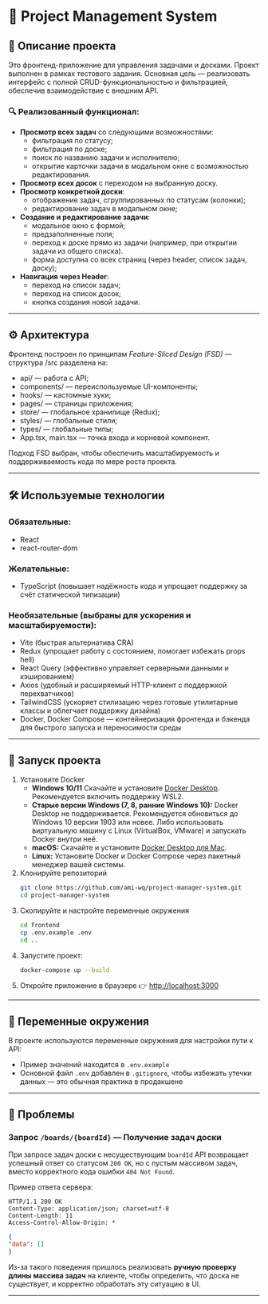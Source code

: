 # 📌 Project Management System

## 🧩 Описание проекта

Это фронтенд-приложение для управления задачами и досками. Проект выполнен в рамках тестового задания. Основная цель — реализовать интерфейс с полной CRUD-функциональностью и фильтрацией, обеспечив взаимодействие с внешним API.

### 🔍 Реализованный функционал:
- **Просмотр всех задач** со следующими возможностями:
  - фильтрация по статусу;
  - фильтрация по доске;
  - поиск по названию задачи и исполнителю;
  - открытие карточки задачи в модальном окне с возможностью редактирования.
- **Просмотр всех досок** с переходом на выбранную доску.
- **Просмотр конкретной доски**:
  - отображение задач, сгруппированных по статусам (колонки);
  - редактирование задач в модальном окне;
- **Создание и редактирование задачи**:
   - модальное окно с формой;
   - предзаполненные поля;
   - переход к доске прямо из задачи (например, при открытии задачи из общего списка).
   - форма доступна со всех страниц (через header, список задач, доску);
- **Навигация через Header**:
  - переход на список задач;
  - переход на список досок;
  - кнопка создания новой задачи.

---

## ⚙️ Архитектура

Фронтенд построен по принципам *Feature-Sliced Design (FSD)* — структура /src разделена на:

- api/ — работа с API;
- components/ — переиспользуемые UI-компоненты;
- hooks/ — кастомные хуки;
- pages/ — страницы приложения;
- store/ — глобальное хранилище (Redux);
- styles/ — глобальные стили;
- types/ — глобальные типы;
- App.tsx, main.tsx — точка входа и корневой компонент.

Подход FSD выбран, чтобы обеспечить масштабируемость и поддерживаемость кода по мере роста проекта.

---

## 🛠️ Используемые технологии

### Обязательные:
- React
- react-router-dom

### Желательные:
- TypeScript (повышает надёжность кода и упрощает поддержку за счёт статической типизации)

### Необязательные (выбраны для ускорения и масштабируемости):
- Vite (быстрая альтернатива CRA)
- Redux (упрощает работу с состоянием, помогает избежать props hell)
- React Query (эффективно управляет серверными данными и кэшированием)
- Axios (удобный и расширяемый HTTP-клиент с поддержкой перехватчиков)
- TailwindCSS (ускоряет стилизацию через готовые утилитарные классы и облегчает поддержку дизайна)
- Docker, Docker Compose — контейнеризация фронтенда и бэкенда для быстрого запуска и переносимости среды

---

## 🚀 Запуск проекта

1. Установите Docker
   - **Windows 10/11**
     Скачайте и установите [Docker Desktop](https://www.docker.com/products/docker-desktop/).
     Рекомендуется включить поддержку WSL2.
   - **Старые версии Windows (7, 8, ранние Windows 10):**
     Docker Desktop не поддерживается. Рекомендуется обновиться до Windows 10 версии 1903 или новее. Либо использовать виртуальную машину с Linux (VirtualBox, VMware) и запускать Docker внутри неё.
   - **macOS:**
     Скачайте и установите [Docker Desktop для Mac](https://www.docker.com/products/docker-desktop/).
   - **Linux:**
     Установите Docker и Docker Compose через пакетный менеджер вашей системы.
2. Клонируйте репозиторий
   ```bash
   git clone https://github.com/ami-wq/project-manager-system.git
   cd project-manager-system
   ```
3. Скопируйте и настройте переменные окружения
   ```bash
   cd frontend
   cp .env.example .env
   cd ..
   ```
4. Запустите проект:
   ```bash
   docker-compose up --build
   ```
5. Откройте приложение в браузере
   👉 [http://localhost:3000](http://localhost:3000)

---

## 🔐 Переменные окружения

В проекте используются переменные окружения для настройки пути к API:

* Пример значений находится в `.env.example`
* Основной файл `.env` добавлен в `.gitignore`, чтобы избежать утечки данных — это обычная практика в продакшене

---

## 🚧 Проблемы

### Запрос `/boards/{boardId}` — Получение задач доски

При запросе задач доски с несуществующим `boardId` API возвращает успешный ответ со статусом `200 OK`, но с пустым массивом задач, вместо корректного кода ошибки `404 Not Found`.

Пример ответа сервера:

```http
HTTP/1.1 200 OK
Content-Type: application/json; charset=utf-8
Content-Length: 11
Access-Control-Allow-Origin: *
```

```json
{
"data": []
}
```

Из-за такого поведения пришлось реализовать **ручную проверку длины массива задач** на клиенте, чтобы определить, что доска не существует, и корректно обработать эту ситуацию в UI.

---
